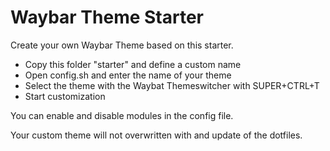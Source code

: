 # Waybar Theme Starter

Create your own Waybar Theme based on this starter.

- Copy this folder "starter" and define a custom name
- Open config.sh and enter the name of your theme
- Select the theme with the Waybat Themeswitcher with SUPER+CTRL+T
- Start customization

You can enable and disable modules in the config file. 

Your custom theme will not overwritten with and update of the dotfiles.